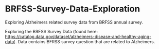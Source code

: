 # BRFSS-Survey-Data-Exploration
Exploring Alzheimers related survey data from BRFSS annual survey.

Exploring the BRFSS Survey Data (found here: https://catalog.data.gov/dataset/alzheimers-disease-and-healthy-aging-data). Data contains BFRSS 
survey question that are related to Alzheimers. 
